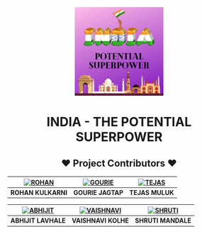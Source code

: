 <p align="center">
  <img width="200" height="200" src="assets/images/INDIA%20-%20A%20POTENTIAL%20SUPERPOWER.png">
</p>
<h1 align="center">INDIA - THE POTENTIAL SUPERPOWER</h1>



<h2 align="center"> ❤️ Project  Contributors  ❤️</h2>

| [![ROHAN](https://github.com/rohan2502.png)](https://github.com/rohan2502)  | [![GOURIE](https://github.com/gouriejagtap.png)](https://github.com/gouriejagtap) | [![TEJAS](https://github.com/tejas0145.png)](https://github.com/rohank2502) | 
|:---:|:---:|:---:|
| **ROHAN KULKARNI** | **GOURIE JAGTAP** |  **TEJAS MULUK** |

| [![ABHIJIT](https://github.com/mr-a-01.png)](https://github.com/mr-a-01)  | [![VAISHNAVI](https://github.com/Vaishnavi2362.png)](https://github.com/Vaishnavi2362) | [![SHRUTI](https://github.com/shrutim0903.png)](https://github.com/shrutim0903) | 
|:---:|:---:|:---:|
| **ABHIJIT LAVHALE** | **VAISHNAVI KOLHE** | **SHRUTI MANDALE**  |
